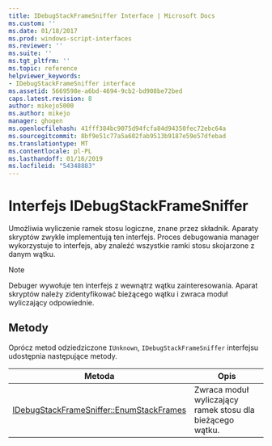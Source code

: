 ```yaml
---
title: IDebugStackFrameSniffer Interface | Microsoft Docs
ms.custom: ''
ms.date: 01/18/2017
ms.prod: windows-script-interfaces
ms.reviewer: ''
ms.suite: ''
ms.tgt_pltfrm: ''
ms.topic: reference
helpviewer_keywords:
- IDebugStackFrameSniffer interface
ms.assetid: 5669598e-a6bd-4694-9cb2-bd908be72bed
caps.latest.revision: 8
author: mikejo5000
ms.author: mikejo
manager: ghogen
ms.openlocfilehash: 41fff384bc9075d94fcfa84d94350fec72ebc64a
ms.sourcegitcommit: 8bf9e51c77a5a602fab9513b9187e59e57dfebad
ms.translationtype: MT
ms.contentlocale: pl-PL
ms.lasthandoff: 01/16/2019
ms.locfileid: "54348883"
---
```

# <a name="idebugstackframesniffer-interface"></a>Interfejs IDebugStackFrameSniffer
Umożliwia wyliczenie ramek stosu logiczne, znane przez składnik. Aparaty skryptów zwykle implementują ten interfejs. Proces debugowania manager wykorzystuje to interfejs, aby znaleźć wszystkie ramki stosu skojarzone z danym wątku.  
  
> [!NOTE]
>  Debuger wywołuje ten interfejs z wewnątrz wątku zainteresowania. Aparat skryptów należy zidentyfikować bieżącego wątku i zwraca moduł wyliczający odpowiednie.  
  
## <a name="methods"></a>Metody  
 Oprócz metod odziedziczone `IUnknown`, `IDebugStackFrameSniffer` interfejsu udostępnia następujące metody.  
  
|Metoda|Opis|  
|------------|-----------------|  
|[IDebugStackFrameSniffer::EnumStackFrames](../../winscript/reference/idebugstackframesniffer-enumstackframes.md)|Zwraca moduł wyliczający ramek stosu dla bieżącego wątku.|
